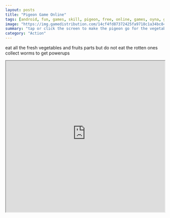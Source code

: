 ```yaml
---
layout: posts
title: "Pigeon Game Online"
tags: [android, fun, games, skill, pigeon, free, online, games, oyna, game, free, games, play, play, games]
image: "https://img.gamedistribution.com/14cf4fd87372425fa9718c1a34bc84ef.jpg"
summary: "tap or click the screen to make the pigeon go for the vegetables or fruits  free online games oyna game free games play play games"
category: "Action"
---
```


eat all the fresh vegetables and fruits parts but do not eat the rotten ones collect worms to get powerups

<iframe width="100%" height="480px;" src="https://html5.gamedistribution.com/14cf4fd87372425fa9718c1a34bc84ef/"></iframe>